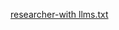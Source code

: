 [researcher-with llms.txt](https://github.com/langchain-ai/langgraph-swarm-py/blob/main/examples/research/src/agent/agent.ipynb)
